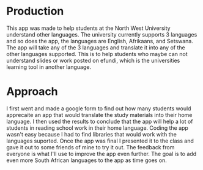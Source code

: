 # Production
This app was made to help students at the North West University understand other languages. 
The university currently supports 3 languages and so does the app, the languages are English, Afrikaans, and Setswana.
The app will take any of the 3 languages and translate it into any of the other languages supported.
This is to help students who maybe can not understand slides or work posted on efundi, which is the universities learning tool in another language.

# Approach
I first went and made a google form to find out how many students would apprecaite an app that would translate the study materials into their home language.
I then used the results to conclude that the app will help a lot of students in reading school work in their home language.
Coding the app wasn't easy because I had to find libraries that would work with the languages suported.
Once the app was final I presented it to the class and gave it out to some friends of mine to try it out.
The feedback from everyone is what I'll use to improve the app even further.
The goal is to add even more South African languages to the app as time goes on.
